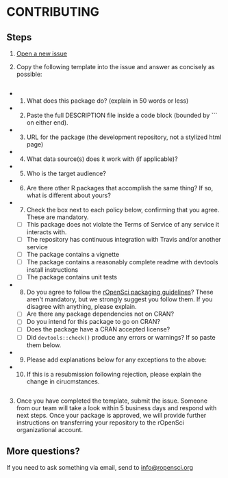 CONTRIBUTING
============

## Steps

1. [Open a new issue](https://github.com/ropensci/onboarding/issues/new)

2. Copy the following template into the issue and answer as concisely as possible:

    ```
* 1. What does this package do? (explain in 50 words or less)  
* 2. Paste the full DESCRIPTION file inside a code block (bounded by ``` on either end).
* 3. URL for the package (the development repository, not a stylized html page)
* 4. What data source(s) does it work with (if applicable)?
* 5. Who is the target audience?
* 6. Are there other R packages that accomplish the same thing? If so, what is different about yours?
* 7. Check the box next to each policy below, confirming that you agree. These are mandatory.
    * [ ] This package does not violate the Terms of Service of any service it interacts with.
    * [ ] The repository has continuous integration with Travis and/or another service
    * [ ] The package contains a vignette
    * [ ] The package contains a reasonably complete readme with devtools install instructions
    * [ ] The package contains unit tests
* 8. Do you agree to follow the [rOpenSci packaging guidelines](https://github.com/ropensci/packaging_guide)? These aren't mandatory, but we strongly suggest you follow them. If you disagree with anything, please explain.
    * [ ] Are there any package dependencies not on CRAN?
    * [ ] Do you intend for this package to go on CRAN?
    * [ ] Does the package have a CRAN accepted license?
    * [ ] Did `devtools::check()` produce any errors or warnings? If so paste them below.
* 9. Please add explanations below for any exceptions to the above:
* 10. If this is a resubmission following rejection, please explain the change in cirucmstances.
    ```

3. Once you have completed the template, submit the issue. Someone from our team will take a look within 5 business days and respond with next steps.  Once your package is approved, we will provide further instructions on transferring your repository to the rOpenSci organizational account.

## More questions? 

If you need to ask something via email, send to [info@ropensci.org](mailto:info@ropensci.org)

